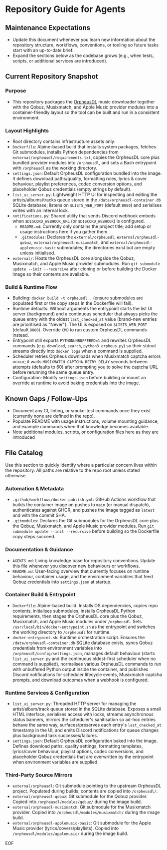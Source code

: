# Repository Guide for Agents

## Maintenance Expectations
- Update this document whenever you learn new information about the repository structure, workflows, conventions, or tooling so future tasks start with an up-to-date brief.
- Expand the sections below as the codebase grows (e.g., when tests, scripts, or additional services are introduced).

## Current Repository Snapshot

### Purpose
- This repository packages the [OrpheusDL](https://github.com/OrfiTeam/OrpheusDL) music downloader together with the Qobuz, Musixmatch, and Apple Music provider modules into a container-friendly layout so the tool can be built and run in a consistent environment.

### Layout Highlights
- Root directory contains infrastructure assets only:
- `Dockerfile`: Alpine-based build that installs system packages, fetches Git submodules, installs Python dependencies from `external/orpheusdl/requirements.txt`, copies the OrpheusDL core plus bundled provider modules into `/orpheusdl`, and sets a Bash entrypoint with `/orpheusdl` as the working directory.
- `settings.json`: Default OrpheusDL configuration bundled into the image. It defines download paths/quality, formatting rules, lyrics & cover behaviour, playlist preferences, codec conversion options, and placeholder Qobuz credentials (empty strings by default).
- `list_ui_server.py`: Lightweight HTTP UI for inspecting and editing the artists/albums/tracks queue stored in the `/data/orpheusdl-container.db` SQLite database; listens on `$LISTS_WEB_PORT` (default `8080`) and serialises writes with an internal lock.
- `notifications.py`: Shared utility that sends Discord webhook embeds when `$DISCORD_WEBHOOK_URL` (or `$DISCORD_WEBHOOK`) is configured.
  - `README.md`: Currently only contains the project title; add setup or usage instructions here if you gather them.
  - `.gitmodules`: Declares the `external/orpheusdl`, `external/orpheusdl-qobuz`, `external/orpheusdl-musixmatch`, and `external/orpheusdl-applemusic-basic` submodules; the directories exist but are empty unless initialised.
- `external/`: Hosts the OrpheusDL core alongside the Qobuz, Musixmatch, and Apple Music provider submodules. Run `git submodule update --init --recursive` after cloning or before building the Docker image so their contents are available.

### Build & Runtime Flow
- Building: `docker build -t orpheusdl .` (ensure submodules are populated first or the copy steps in the Dockerfile will fail).
- Runtime defaults: Without arguments the entrypoint starts the list UI server (background) and a continuous scheduler that always picks the queue entry with the oldest `last_checked_at` value (brand-new entries are prioritised as "Never"). The UI is exposed on `$LISTS_WEB_PORT` (default `8080`). Override `CMD` to run custom OrpheusDL commands instead.
- Entrypoint still exports `PYTHONUNBUFFERED=1` and rewrites OrpheusDL commands (e.g. `download`, `search`, `python3 orpheus.py`) so their stdout streams directly into `docker logs` when a command is supplied.
- Scheduler retries Orpheus downloads when Musixmatch captcha errors occur; it waits `MUSIXMATCH_CAPTCHA_RETRY_DELAY` seconds between attempts (defaults to 60) after prompting you to solve the captcha URL before rerunning the same queue entry.
- Configuration: Modify `settings.json` before building or mount an override at runtime to avoid baking credentials into the image.

## Known Gaps / Follow-Ups
- Document any CI, linting, or smoke-test commands once they exist (currently none are defined in the repo).
- Populate README with usage instructions, volume mounting guidance, and example commands when that knowledge becomes available.
- Note additional modules, scripts, or configuration files here as they are introduced

## File Catalog
Use this section to quickly identify where a particular concern lives within the repository. All
paths are relative to the repo root unless stated otherwise.

### Automation & Metadata
- `.github/workflows/docker-publish.yml`: GitHub Actions workflow that builds the container image
  on pushes to `main` (or manual dispatch), authenticates against GHCR, and pushes the image tagged
  as `latest` and with the commit SHA.
- `.gitmodules`: Declares the Git submodules for the OrpheusDL core plus the Qobuz, Musixmatch,
  and Apple Music provider modules. Run `git submodule update --init --recursive` before building so the
  Dockerfile copy steps succeed.

### Documentation & Guidance
- `AGENTS.md`: Living knowledge base for repository conventions. Update this file whenever you
  discover new behaviours or workflows.
- `README.md`: User-facing overview that currently focuses on runtime behaviour, container usage,
  and the environment variables that feed Qobuz credentials into `settings.json` at startup.

### Container Build & Entrypoint
- `Dockerfile`: Alpine-based build. Installs OS dependencies, copies repo contents, initialises
  submodules, installs OrpheusDL Python requirements, then stages the OrpheusDL core plus the Qobuz,
  Musixmatch, and Apple Music modules under `/orpheusdl`. Sets `/usr/local/bin/docker-entrypoint.sh` as the
  entrypoint and switches the working directory to `/orpheusdl` for runtime.
- `docker-entrypoint.sh`: Runtime orchestration script. Ensures the `/data/orpheusdl-container.db` SQLite database exists,
  syncs Qobuz credentials from environment variables into `/orpheusdl/config/settings.json`, manages default
  behaviour (starts `list_ui_server.py` and the continuous oldest-first scheduler when no command is supplied),
  normalises various OrpheusDL commands to run with unbuffered Python output inside the container, and publishes
  Discord notifications for scheduler lifecycle events, Musixmatch captcha prompts, and download outcomes when a webhook
  is configured.

### Runtime Services & Configuration
- `list_ui_server.py`: Threaded HTTP server for managing the artist/album/track queue stored in the SQLite database. Exposes
  a small HTML interface, serialises access with locks, streams asynchronous status banners, mirrors the scheduler's
  sanitisation so ad-hoc entries behave the same way, surfaces/preserves each entry's `last_checked_at` timestamp in
  the UI, and emits Discord notifications for queue changes plus background task successes/failures.
- `settings.json`: Default OrpheusDL configuration baked into the image. Defines download paths,
  quality settings, formatting templates, lyrics/cover behaviour, playlist options, codec
  conversions, and placeholder Qobuz credentials that are overwritten by the entrypoint when
  environment variables are supplied.

### Third-Party Source Mirrors
- `external/orpheusdl`: Git submodule pointing to the upstream OrpheusDL project. Populated during
  builds; contents are copied into `/orpheusdl/`.
- `external/orpheusdl-qobuz`: Git submodule for the Qobuz provider. Copied into
  `/orpheusdl/modules/qobuz/` during the image build.
- `external/orpheusdl-musixmatch`: Git submodule for the Musixmatch provider. Copied into
  `/orpheusdl/modules/musixmatch/` during the image build.
- `external/orpheusdl-applemusic-basic`: Git submodule for the Apple Music provider (lyrics/covers/playlists). Copied into
  `/orpheusdl/modules/applemusic/` during the image build.

EOF
